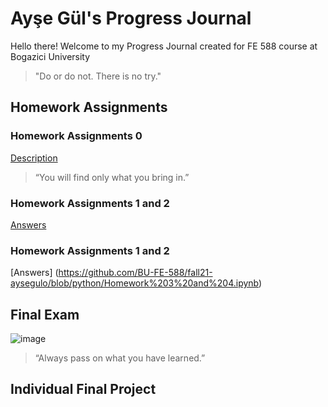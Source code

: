 # Ayşe Gül's Progress Journal

Hello there! Welcome to my Progress Journal created for FE 588 course at Bogazici University



>"Do or do not. There is no try."


## Homework Assignments

### Homework Assignments 0
[Description](https://github.com/BU-FE-588/fall21-aysegulo/files/7460389/FE588_Fall21_Homework0.pdf)

>“You will find only what you bring in.”

### Homework Assignments 1 and 2

[Answers](https://github.com/BU-FE-588/fall21-aysegulo/blob/python/Homework%201%20and%202.ipynb)

### Homework Assignments 1 and 2

[Answers] (https://github.com/BU-FE-588/fall21-aysegulo/blob/python/Homework%203%20and%204.ipynb)

## Final Exam


![image](https://user-images.githubusercontent.com/93233744/139822937-caa25af3-e986-4648-ab18-4984f301de24.png)
>“Always pass on what you have learned.”

## Individual Final Project
